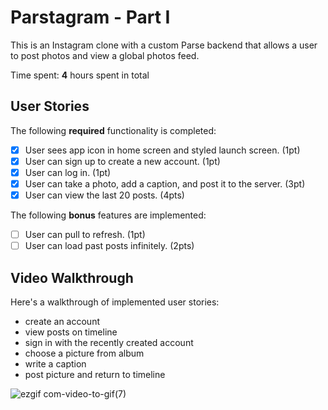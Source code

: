 # Parstagram - Part I

This is an Instagram clone with a custom Parse backend that allows a user to post photos and view a global photos feed.

Time spent: **4** hours spent in total

## User Stories

The following **required** functionality is completed:

- [x] User sees app icon in home screen and styled launch screen. (1pt)
- [x] User can sign up to create a new account. (1pt)
- [x] User can log in. (1pt)
- [x] User can take a photo, add a caption, and post it to the server. (3pt)
- [x] User can view the last 20 posts. (4pts)

The following **bonus** features are implemented:

- [ ] User can pull to refresh. (1pt)
- [ ] User can load past posts infinitely. (2pts)

## Video Walkthrough

Here's a walkthrough of implemented user stories:
- create an account 
- view posts on timeline
- sign in with the recently created account
- choose a picture from album
- write a caption
- post picture and return to timeline

![ezgif com-video-to-gif(7)](https://user-images.githubusercontent.com/56702688/110584601-71f80580-813d-11eb-9900-3b0c52b07c73.gif)

